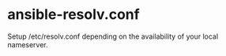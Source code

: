 # ansible-resolv.conf
Setup /etc/resolv.conf depending on the availability of your local nameserver.
